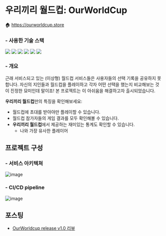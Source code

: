 # 우리끼리 월드컵: OurWorldCup
🏠 https://ourworldcup.store
### - 사용한 기술 스택
<a href="https://www.java.com/ko/"><img src="https://img.shields.io/badge/Java-F58219?style=flat-square&logo=Java&logoColor=white"/></a>
<a href="https://spring.io/projects/spring-boot"><img src="https://img.shields.io/badge/SpringBoot-6AAE3D?style=flat-square&logo=SpringBoot&logoColor=white"/></a> 
<a href="https://spring.io/projects/spring-data-jpa"><img src="https://img.shields.io/badge/Spring Data JPA-6AAE3D?style=flat-square&logo=&logoColor=white"/></a>
<a href="https://www.mysql.com/"><img src="https://img.shields.io/badge/MySQL-4479A1?style=flat-square&logo=MySQL&logoColor=white"/></a>
<a href="https://gradle.org/"><img src="https://img.shields.io/badge/Gradle-02303A?style=flat-square&logo=Gradle&logoColor=white"/></a>
<a href="https://aws.amazon.com/ko/?nc2=h_lg"><img src="https://img.shields.io/badge/AWS-F89501?style=flat-square&logo=Amazon AWS&logoColor=white"/></a>

### - 개요
근래 서비스되고 있는 (이상형) 월드컵 서비스들은 사용자들의 선택 기록을 공유하지 못합니다. 자신의 지인들과 월드컵을 플레이하고 각자 어떤 선택을 했는지 비교해보는 것이 진정한 묘미인데 말이죠! 
본 프로젝트는 이 아쉬움을 해결하고자 출시되었습니다.

**우리끼리 월드컵**만의 특징을 확인해보세요:
- 월드컵에 초대를 받아야만 플레이할 수 있습니다.
- 월드컵 참가자들의 게임 결과를 모두 확인해볼 수 있습니다.
- **우리끼리 월드컵**에서 제공하는 재미있는 통계도 확인할 수 있습니다.
  - 나와 가장 유사한 플레이어
 
## 프로젝트 구성
### - 서비스 아키텍쳐
![image](https://github.com/dbwp031/OurWorldCup/assets/65337423/d3714011-9b0b-4fcb-bcb5-54e0e8b8b3fa)
### - CI/CD pipeline
![image](https://github.com/dbwp031/OurWorldCup/assets/65337423/56c49c74-80d6-495e-819d-32654e0715ed)

## 포스팅
- [OurWorldcup release v1.0 리뷰]()
